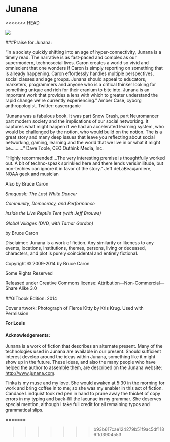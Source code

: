 # Junana
<<<<<<< HEAD

![](http://junanabook.files.wordpress.com/2013/09/cropped-junanaheader.jpg)

###Praise for Junana:

“In a society quickly shifting into an age of hyper-connectivity, Junana is a timely read. The narrative is as fast-paced and complex as our supermodern, technosocial lives. Caron creates a world so vivid and omniscient that one wonders if Caron is simply reporting on something that is already happening. Caron effortlessly handles multiple perspectives, social classes and age groups. Junana should appeal to educators, marketers, programmers and anyone who is a critical thinker looking for something unique and rich for their cranium to bite into. Junana is an important work that provides a lens with which to greater understand the rapid change we're currently experiencing.”  Amber Case, cyborg anthropologist. Twitter: caseorganic

“Junana was a fabulous book. It was part Snow Crash, part Neuromancer part modern society and the implications of our social networking. It captures what might happen if we had an accelerated learning system, who would be challenged by the notion, who would build on the notion. The is a great story and many deep issues that leave you reflecting about social networking, gaming, learning and the world that we live in or what it might be..........” Dave Toole, CEO Outhink Media, Inc.

“Highly recommended!...The very interesting premise is thoughtfully worked out. A bit of techno-speak sprinkled here and there lends verisimilitude, but non-techies can ignore it in favor of the story.” Jeff deLaBeaujardiere, NOAA geek and musician









Also by Bruce Caron

*Snoquask: The Last White Dancer*

*Community, Democracy, and Performance*

*Inside the Live Reptile Tent (with Jeff Brouws)*

*Global Villages (DVD, with Tamar Gordon)*



by Bruce Caron




Disclaimer: Junana is a work of fiction. Any similarity or likeness to any events, locations, institutions, themes, persons, living or deceased, characters, and plot is purely coincidental and entirely fictional.

Copyright © 2009-2014 by Bruce Caron

Some Rights Reserved

Released under Creative Commons license:
Attribution—Non-Commercial—Share Alike 3.0




##GITbook Edition: 2014

Cover artwork:  Photograph of Fierce Kitty by Kris Krug. Used with Permission














**For Louis**







#### Acknowledgements:


Junana is a work of fiction that describes an alternate present. Many of the technologies used in Junana are available in our present. Should sufficient interest develop around the ideas within Junana, something like it might show up in the future. These ideas, and also the many people who have helped the author to assemble them, are described on the Junana website: http://www.junana.com.

Tinka is my muse and my love. She would awaken at 5:30 in the morning for work and bring coffee in to me; so she was my enabler in this act of fiction. Candace Lindquist took red pen in hand to prune away the thicket of copy errors in my typing and back-fill the lacunae in my grammar. She deserves special mention, although I take full credit for all remaining typos and grammatical slips.

=======
>>>>>>> b93b617cae124279b51f9ac5df1186ffd3904553
